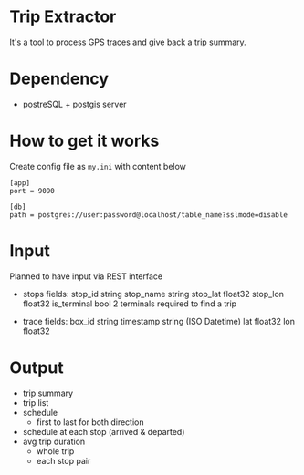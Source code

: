 # Trip Extractor

It's a tool to process GPS traces and give back a trip summary.

# Dependency

* postreSQL + postgis server

# How to get it works

Create config file as `my.ini` with content below


    [app]
    port = 9090

    [db]
    path = postgres://user:password@localhost/table_name?sslmode=disable


# Input

Planned to have input via REST interface

* stops
    fields:
        stop_id     string
        stop_name   string
        stop_lat    float32
        stop_lon    float32
        is_terminal bool
    2 terminals required to find a trip

* trace
    fields:
        box_id      string
        timestamp   string (ISO Datetime)
        lat         float32
        lon         float32


# Output

* trip summary
* trip list
* schedule
    * first to last for both direction
* schedule at each stop (arrived & departed)
* avg trip duration
    * whole trip
    * each stop pair
